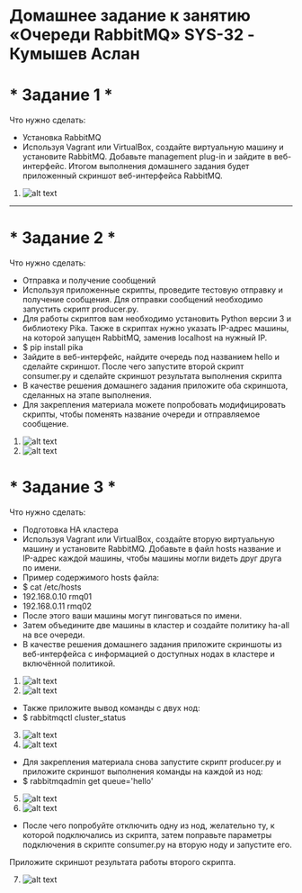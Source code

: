 # **Домашнее задание к занятию «Очереди RabbitMQ» SYS-32 - Кумышев Аслан**

# * Задание 1 *
Что нужно сделать:

* Установка RabbitMQ
* Используя Vagrant или VirtualBox, создайте виртуальную машину и установите RabbitMQ. Добавьте management plug-in и зайдите в веб-интерфейс.
  Итогом выполнения домашнего задания будет приложенный скриншот веб-интерфейса RabbitMQ.

1. ![alt text](https://github.com/sAslank/Rabbit/blob/main/image/1.jpg)

 **************************************************************************

# * Задание 2 *
Что нужно сделать:

* Отправка и получение сообщений
* Используя приложенные скрипты, проведите тестовую отправку и получение сообщения. Для отправки сообщений необходимо запустить скрипт producer.py.
* Для работы скриптов вам необходимо установить Python версии 3 и библиотеку Pika. Также в скриптах нужно указать IP-адрес машины, на которой запущен RabbitMQ, заменив localhost на нужный IP.
* $ pip install pika
* Зайдите в веб-интерфейс, найдите очередь под названием hello и сделайте скриншот. После чего запустите второй скрипт consumer.py и сделайте скриншот результата выполнения скрипта
* В качестве решения домашнего задания приложите оба скриншота, сделанных на этапе выполнения.
* Для закрепления материала можете попробовать модифицировать скрипты, чтобы поменять название очереди и отправляемое сообщение.

1. ![alt text](https://github.com/sAslank/Rabbit/blob/main/image/2.jpg)
2. ![alt text](https://github.com/sAslank/Rabbit/blob/main/image/2.1.jpg)

# * Задание 3 *
Что нужно сделать:

* Подготовка HA кластера
* Используя Vagrant или VirtualBox, создайте вторую виртуальную машину и установите RabbitMQ. Добавьте в файл hosts название и IP-адрес каждой машины, чтобы машины могли видеть друг друга по имени.
* Пример содержимого hosts файла:
* $ cat /etc/hosts
* 192.168.0.10 rmq01
* 192.168.0.11 rmq02
* После этого ваши машины могут пинговаться по имени.
* Затем объедините две машины в кластер и создайте политику ha-all на все очереди.
* В качестве решения домашнего задания приложите скриншоты из веб-интерфейса с информацией о доступных нодах в кластере и включённой политикой.
1. ![alt text](https://github.com/sAslank/Rabbit/blob/main/image/3.jpg)
2. ![alt text](https://github.com/sAslank/Rabbit/blob/main/image/3.1.jpg)
* Также приложите вывод команды с двух нод:
* $ rabbitmqctl cluster_status
3. ![alt text](https://github.com/sAslank/Rabbit/blob/main/image/3.2.jpg)
4. ![alt text](https://github.com/sAslank/Rabbit/blob/main/image/3.3.jpg)
* Для закрепления материала снова запустите скрипт producer.py и приложите скриншот выполнения команды на каждой из нод:
* $ rabbitmqadmin get queue='hello'
5. ![alt text](https://github.com/sAslank/Rabbit/blob/main/image/3.4.jpg)
6. ![alt text](https://github.com/sAslank/Rabbit/blob/main/image/3.5.jpg)
* После чего попробуйте отключить одну из нод, желательно ту, к которой подключались из скрипта, затем поправьте параметры подключения в скрипте consumer.py на вторую ноду и запустите его.

Приложите скриншот результата работы второго скрипта.

7. ![alt text](https://github.com/sAslank/Rabbit/blob/main/image/3%2C7.jpg)
